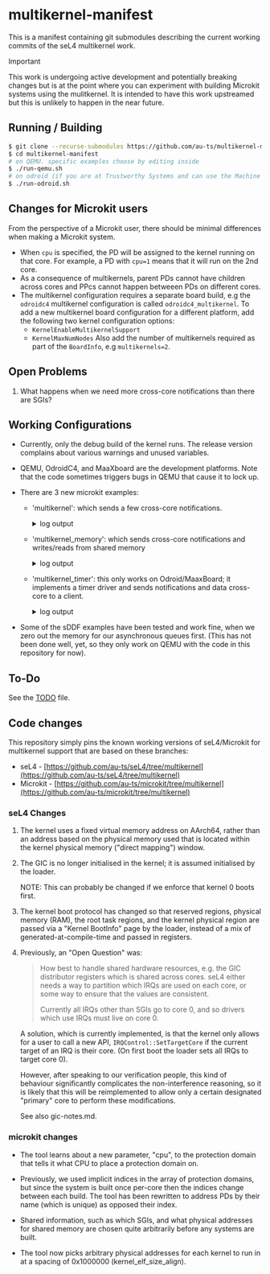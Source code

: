 # multikernel-manifest

This is a manifest containing git submodules describing the current working commits
of the seL4 multikernel work.

> [!IMPORTANT]
> This work is undergoing active development and potentially breaking changes
> but is at the point where you can experiment with building Microkit systems
> using the mulitkernel.
> It is intended to have this work upstreamed but this is unlikely to happen in
> the near future.

## Running / Building

```sh
$ git clone --recurse-submodules https://github.com/au-ts/multikernel-manifest
$ cd multikernel-manifest
# on QEMU. specific examples choose by editing inside
$ ./run-qemu.sh
# on odroid (if you are at Trustworthy Systems and can use the Machine Queue)
$ ./run-odroid.sh
```

## Changes for Microkit users

From the perspective of a Microkit user, there should be minimal differences
when making a Microkit system.

* When `cpu` is specified, the PD will be assigned to the kernel running on that
  core. For example, a PD with `cpu=1` means that it will run on the 2nd core.
* As a consequence of multikernels, parent PDs cannot have children across cores
  and PPcs cannot happen betweeen PDs on different cores.
* The multikernel configuration requires a separate board build, e.g the `odroidc4`
  multikernel configuration is called `odroidc4_multikernel`. To add a new multikernel
  board configuration for a different platform, add the following two kernel configuration options:
    * `KernelEnableMultikernelSupport`
    * `KernelMaxNumNodes`
  Also add the number of multikernels required as part of the `BoardInfo`, e.g `multikernels=2`.

## Open Problems

1.  What happens when we need more cross-core notifications than there are SGIs?

## Working Configurations

- Currently, only the debug build of the kernel runs. The release version
  complains about various warnings and unused variables.

- QEMU, OdroidC4, and MaaXboard are the development platforms.
  Note that the code sometimes triggers bugs in QEMU that cause it to lock up.

- There are 3 new microkit examples:

    - 'multikernel': which sends a few cross-core notifications.

        <details>
            <summary>log output</summary>

            ```
            LDR|INFO: Flags:                0x0000000000000001
                         seL4 configured as hypervisor
            LDR|INFO: Kernel: 0x0000000000000000
            LDR|INFO: Kernel: 0x0000000000000001
            LDR|INFO: region: 0x00000000   addr: 0x0000000060000000   size: 0x0000000000246000   offset: 0x0000000000000000   type: 0x0000000000000001
            LDR|INFO: region: 0x00000001   addr: 0x0000000061000000   size: 0x0000000000246000   offset: 0x0000000000246000   type: 0x0000000000000001
            LDR|INFO: region: 0x00000002   addr: 0x000000006024c000   size: 0x0000000000009970   offset: 0x000000000048c000   type: 0x0000000000000001
            LDR|INFO: region: 0x00000003   addr: 0x0000000061249000   size: 0x0000000000009970   offset: 0x0000000000495970   type: 0x0000000000000001
            LDR|INFO: region: 0x00000004   addr: 0x0000000060246000   size: 0x0000000000001188   offset: 0x000000000049f2e0   type: 0x0000000000000001
            LDR|INFO: region: 0x00000005   addr: 0x0000000060248000   size: 0x0000000000000920   offset: 0x00000000004a0468   type: 0x0000000000000001
            LDR|INFO: region: 0x00000006   addr: 0x0000000060249000   size: 0x0000000000000080   offset: 0x00000000004a0d88   type: 0x0000000000000001
            LDR|INFO: region: 0x00000007   addr: 0x000000006024a000   size: 0x0000000000000920   offset: 0x00000000004a0e08   type: 0x0000000000000001
            LDR|INFO: region: 0x00000008   addr: 0x000000006024b000   size: 0x0000000000000080   offset: 0x00000000004a1728   type: 0x0000000000000001
            LDR|INFO: region: 0x00000009   addr: 0x0000000061246000   size: 0x0000000000000a88   offset: 0x00000000004a17a8   type: 0x0000000000000001
            LDR|INFO: region: 0x0000000a   addr: 0x0000000061247000   size: 0x0000000000000968   offset: 0x00000000004a2230   type: 0x0000000000000001
            LDR|INFO: region: 0x0000000b   addr: 0x0000000061248000   size: 0x0000000000000080   offset: 0x00000000004a2b98   type: 0x0000000000000001
            LDR|INFO: copying region 0x00000000
            LDR|INFO: copying region 0x00000001
            LDR|INFO: copying region 0x00000002
            LDR|INFO: copying region 0x00000003
            LDR|INFO: copying region 0x00000004
            LDR|INFO: copying region 0x00000005
            LDR|INFO: copying region 0x00000006
            LDR|INFO: copying region 0x00000007
            LDR|INFO: copying region 0x00000008
            LDR|INFO: copying region 0x00000009
            LDR|INFO: copying region 0x0000000a
            LDR|INFO: copying region 0x0000000b
            LDR|INFO: Configuring GICv2 for ARM
            LDR|INFO: # of multikernels is 2
            LDR|INFO: CurrentEL=EL2
            LDR|INFO: Resetting CNTVOFF
            LDR|INFO: Boot CPU ID (0)
            LDR|INFO: Starting other CPUs (0x00000001)
            LDR|INFO: CurrentEL=EL2
            LDR|INFO: Resetting CNTVOFF
            LDR|INFO: secondary (CPU 0x00000001) has MPIDR_EL1: 0x0000000080000001
            LDR|INFO: enabling MMU (CPU 0x00000001)
            LDR|INFO: jumping to kernel (CPU 0x00000001)
            LDR|INFO: enabling self MMU
            LDR|INFO: jumping to first kernel
            LDR|INFO: Kernel starting: 0
                    has entry point: 0x000000ffff000000
                    has kernel_boot_info_p: 0x0000000070013030
            hi
            kernel boot info addr: 0x70013030
            root task v_entry: 0x8a000000
            num_kernel_regions: 1
            num_ram_regions: 1
            num_root_task_regions: 1
            num_reserved_regions: 1
            kernel_regions addr: 0x70013048
            ram_regions addr: 0x70013058
            root_task_regions addr: 0x70013068
            reserved_regions addr: 0x70013088
            end of kernel boot info addr: 0x70013098
            kernel_regions[0].base = 0x60000000
            kernel_regions[0].end = 0x0
            ram_regions[0].base = 0x60000000
            ram_regions[0].end = 0x61000000
            root_task_regions[0].paddr_base = 0x6024c000
            root_task_regions[0].paddr_end = 0x60256000
            root_task_regions[0].vaddr_base = 0x8a000000
            reserved_regions[0].base = 0x60246000
            reserved_regions[0].end = 0x6024c000
            Bootstrapping kernel
            available phys memory regions: 1
              [60000000..61000000)
            reserved phys memory regions: 3
              [60000000..60246000)
              [60246000..6024c000)
              [6024c000..60256000)
            MPIDR_EL1: 80000000
            MPIDR_EL1:U: multiprocessor
            MPIDR_EL1:MT: no SMT
            MPIDR_EL1:Aff0: 0
            MPIDR_EL1:Aff1: 0
            MPIDR_EL1:Aff2: 0
            MPIDR_EL1:Aff3: 0
            Booting all finished, dropped to user space
            MON|INFO: Microkit Bootstrap
            MON|INFO: bootinfo untyped list matches expected list
            current node: 0x0000000000000000
            num nodes: 0x0000000000000002
            bootinfo untyped.end: 0x0000000000000059
            MON|INFO: bootinfo untyped list matches expected list
            MON|INFO: Number of bootstrap invocations: 0x00000009
            MON|INFO: Number of system invocations:    0x0000003d
            MON|INFO: completed bootstrap invocations
            MON|INFO: completed system invocations
            core0_B: hello, world (from core 0)
            core0_B: notifying same core on 5
            core0_A: hello, world (from core 0)
            core0_A: notifying same core on 5
            core0_A: notified: 5 (same core)
            core0_B: notified: 5 (same core)
            LDR|INFO: Kernel starting: 1
                    has entry point: 0x000000ffff000000
                    has kernel_boot_info_p: 0x0000000070014030
            hi
            kernel boot info addr: 0x70014030
            root task v_entry: 0x8a000000
            num_kernel_regions: 1
            num_ram_regions: 1
            num_root_task_regions: 1
            num_reserved_regions: 1
            kernel_regions addr: 0x70014048
            ram_regions addr: 0x70014058
            root_task_regions addr: 0x70014068
            reserved_regions addr: 0x70014088
            end of kernel boot info addr: 0x70014098
            kernel_regions[0].base = 0x61000000
            kernel_regions[0].end = 0x0
            ram_regions[0].base = 0x61000000
            ram_regions[0].end = 0x62000000
            root_task_regions[0].paddr_base = 0x61249000
            root_task_regions[0].paddr_end = 0x61253000
            root_task_regions[0].vaddr_base = 0x8a000000
            reserved_regions[0].base = 0x61246000
            reserved_regions[0].end = 0x61249000
            Bootstrapping kernel
            available phys memory regions: 1
              [61000000..62000000)
            reserved phys memory regions: 3
              [61000000..61246000)
              [61246000..61249000)
              [61249000..61253000)
            MPIDR_EL1: 80000001
            MPIDR_EL1:U: multiprocessor
            MPIDR_EL1:MT: no SMT
            MPIDR_EL1:Aff0: 1
            MPIDR_EL1:Aff1: 0
            MPIDR_EL1:Aff2: 0
            MPIDR_EL1:Aff3: 0
            Booting all finished, dropped to user space
            MON|INFO: Microkit Bootstrap
            MON|INFO: bootinfo untyped list matches expected list
            current node: 0x0000000000000001
            num nodes: 0x0000000000000002
            bootinfo untyped.end: 0x000000000000005a
            MON|INFO: bootinfo untyped list matches expected list
            MON|INFO: Number of bootstrap invocations: 0x00000009
            MON|INFO: Number of system invocations:    0x00000028
            MON|INFO: completed bootstrap invocations
            MON|INFO: completed system invocations
            core1: hello, world (from core 1)
            core1: signalling from core 1 to core 0
            core0_A: notified: 0 (cross core)
            core0_A: replying from core 0 to core 1
            core1: notified: 0 (cross core)
            core1: replying from core 1 to core 0
            core0_A: notified: 0 (cross core)
            core0_A: replying from core 0 to core 1
            core1: notified: 0 (cross core)
            core1: replying from core 1 to core 0
            core0_A: notified: 0 (cross core)
            core0_A: replying from core 0 to core 1
            core1: notified: 0 (cross core)
            core1: replying from core 1 to core 0
            core0_A: notified: 0 (cross core)
            core0_A: replying from core 0 to core 1
            core1: notified: 0 (cross core)
            core1: replying from core 1 to core 0
            core0_A: notified: 0 (cross core)
            core0_A: replying from core 0 to core 1
            core1: notified: 0 (cross core)
            core1: replying from core 1 to core 0
            core0_A: notified: 0 (cross core)
            core0_A: replying from core 0 to core 1
            core1: notified: 0 (cross core)
            core1: stopping after 5 notifications
            ```
        </details>


    - 'multikernel_memory': which sends cross-core notifications and writes/reads from shared memory

        <details>
            <summary>log output</summary>

            ```
            LDR|INFO: Flags:                0x0000000000000001
                         seL4 configured as hypervisor
            LDR|INFO: Kernel: 0x0000000000000000
            LDR|INFO: Kernel: 0x0000000000000001
            LDR|INFO: region: 0x00000000   addr: 0x0000000060000000   size: 0x0000000000246000   offset: 0x0000000000000000   type: 0x0000000000000001
            LDR|INFO: region: 0x00000001   addr: 0x0000000061000000   size: 0x0000000000246000   offset: 0x0000000000246000   type: 0x0000000000000001
            LDR|INFO: region: 0x00000002   addr: 0x000000006024a000   size: 0x0000000000009970   offset: 0x000000000048c000   type: 0x0000000000000001
            LDR|INFO: region: 0x00000003   addr: 0x000000006124a000   size: 0x0000000000009970   offset: 0x0000000000495970   type: 0x0000000000000001
            LDR|INFO: region: 0x00000004   addr: 0x0000000060246000   size: 0x0000000000001080   offset: 0x000000000049f2e0   type: 0x0000000000000001
            LDR|INFO: region: 0x00000005   addr: 0x0000000060248000   size: 0x00000000000008c0   offset: 0x00000000004a0360   type: 0x0000000000000001
            LDR|INFO: region: 0x00000006   addr: 0x0000000060249000   size: 0x0000000000000090   offset: 0x00000000004a0c20   type: 0x0000000000000001
            LDR|INFO: region: 0x00000007   addr: 0x0000000061246000   size: 0x0000000000001080   offset: 0x00000000004a0cb0   type: 0x0000000000000001
            LDR|INFO: region: 0x00000008   addr: 0x0000000061248000   size: 0x0000000000000950   offset: 0x00000000004a1d30   type: 0x0000000000000001
            LDR|INFO: region: 0x00000009   addr: 0x0000000061249000   size: 0x0000000000000090   offset: 0x00000000004a2680   type: 0x0000000000000001
            LDR|INFO: copying region 0x00000000
            LDR|INFO: copying region 0x00000001
            LDR|INFO: copying region 0x00000002
            LDR|INFO: copying region 0x00000003
            LDR|INFO: copying region 0x00000004
            LDR|INFO: copying region 0x00000005
            LDR|INFO: copying region 0x00000006
            LDR|INFO: copying region 0x00000007
            LDR|INFO: copying region 0x00000008
            LDR|INFO: copying region 0x00000009
            LDR|INFO: Configuring GICv2 for ARM
            LDR|INFO: # of multikernels is 2
            LDR|INFO: CurrentEL=EL2
            LDR|INFO: Resetting CNTVOFF
            LDR|INFO: Boot CPU ID (0)
            LDR|INFO: Starting other CPUs (0x00000001)
            LDR|INFO: CurrentEL=EL2
            LDR|INFO: Resetting CNTVOFF
            LDR|INFO: secondary (CPU 0x00000001) has MPIDR_EL1: 0x0000000080000001
            LDR|INFO: enabling MMU (CPU 0x00000001)
            LDR|INFO: jumping to kernel (CPU 0x00000001)
            LDR|INFO: enabling self MMU
            LDR|INFO: jumping to first kernel
            LDR|INFO: Kernel starting: 0
                    has entry point: 0x000000ffff000000
                    has kernel_boot_info_p: 0x0000000070013030
            hi
            kernel boot info addr: 0x70013030
            root task v_entry: 0x8a000000
            num_kernel_regions: 1
            num_ram_regions: 1
            num_root_task_regions: 1
            num_reserved_regions: 1
            kernel_regions addr: 0x70013048
            ram_regions addr: 0x70013058
            root_task_regions addr: 0x70013068
            reserved_regions addr: 0x70013088
            end of kernel boot info addr: 0x70013098
            kernel_regions[0].base = 0x60000000
            kernel_regions[0].end = 0x0
            ram_regions[0].base = 0x60000000
            ram_regions[0].end = 0x61000000
            root_task_regions[0].paddr_base = 0x6024a000
            root_task_regions[0].paddr_end = 0x60254000
            root_task_regions[0].vaddr_base = 0x8a000000
            reserved_regions[0].base = 0x60246000
            reserved_regions[0].end = 0x6024a000
            Bootstrapping kernel
            available phys memory regions: 1
              [60000000..61000000)
            reserved phys memory regions: 3
              [60000000..60246000)
              [60246000..6024a000)
              [6024a000..60254000)
            MPIDR_EL1: 80000000
            MPIDR_EL1:U: multiprocessor
            MPIDR_EL1:MT: no SMT
            MPIDR_EL1:Aff0: 0
            MPIDR_EL1:Aff1: 0
            MPIDR_EL1:Aff2: 0
            MPIDR_EL1:Aff3: 0
            Booting all finished, dropped to user space
            MON|INFO: Microkit Bootstrap
            MON|INFO: bootinfo untyped list matches expected list
            current node: 0x0000000000000000
            num nodes: 0x0000000000000002
            bootinfo untyped.end: 0x0000000000000059
            MON|INFO: bootinfo untyped list matches expected list
            MON|INFO: Number of bootstrap invocations: 0x00000009
            MON|INFO: Number of system invocations:    0x0000003e
            MON|INFO: completed bootstrap invocations
            MON|INFO: completed system invocations
            core0: hello, world (from core 0)
            core0: shared_v: 50331648
            core0: shared_p: 3221221376
            core0: shared value: 0
            LDR|INFO: Kernel starting: 1
                    has entry point: 0x000000ffff000000
                    has kernel_boot_info_p: 0x0000000070014030
            hi
            kernel boot info addr: 0x70014030
            root task v_entry: 0x8a000000
            num_kernel_regions: 1
            num_ram_regions: 1
            num_root_task_regions: 1
            num_reserved_regions: 1
            kernel_regions addr: 0x70014048
            ram_regions addr: 0x70014058
            root_task_regions addr: 0x70014068
            reserved_regions addr: 0x70014088
            end of kernel boot info addr: 0x70014098
            kernel_regions[0].base = 0x61000000
            kernel_regions[0].end = 0x0
            ram_regions[0].base = 0x61000000
            ram_regions[0].end = 0x62000000
            root_task_regions[0].paddr_base = 0x6124a000
            root_task_regions[0].paddr_end = 0x61254000
            root_task_regions[0].vaddr_base = 0x8a000000
            reserved_regions[0].base = 0x61246000
            reserved_regions[0].end = 0x6124a000
            Bootstrapping kernel
            available phys memory regions: 1
              [61000000..62000000)
            reserved phys memory regions: 3
              [61000000..61246000)
              [61246000..6124a000)
              [6124a000..61254000)
            MPIDR_EL1: 80000001
            MPIDR_EL1:U: multiprocessor
            MPIDR_EL1:MT: no SMT
            MPIDR_EL1:Aff0: 1
            MPIDR_EL1:Aff1: 0
            MPIDR_EL1:Aff2: 0
            MPIDR_EL1:Aff3: 0
            Booting all finished, dropped to user space
            MON|INFO: Microkit Bootstrap
            MON|INFO: bootinfo untyped list matches expected list
            current node: 0x0000000000000001
            num nodes: 0x0000000000000002
            bootinfo untyped.end: 0x0000000000000059
            MON|INFO: bootinfo untyped list matches expected list
            MON|INFO: Number of bootstrap invocations: 0x00000009
            MON|INFO: Number of system invocations:    0x0000003e
            MON|INFO: completed bootstrap invocations
            MON|INFO: completed system invocations
            core1: hello, world (from core 1)
            core1: shared_v: 50331648
            core1: shared_p: 3221221376
            core1: shared value: 0
            core1: new shared value: 128
            core0: notified: 0 (cross core)
            core0: shared value: 128

            ```
        </details>


    - 'multikernel_timer': this only works on Odroid/MaaxBoard; it implements
                           a timer driver and sends notifications and data
                           cross-core to a client.

        <details>
            <summary>log output</summary>

            ```
            LDR|INFO: Flags:                0x0000000000000001
                         seL4 configured as hypervisor
            LDR|INFO: Kernel: 0x0000000000000000
            LDR|INFO: Kernel: 0x0000000000000001
            LDR|INFO: region: 0x00000000   addr: 0x0000000000000000   size: 0x000000000024a000   offset: 0x0000000000000000   type: 0x0000000000000001
            LDR|INFO: region: 0x00000001   addr: 0x0000000001000000   size: 0x000000000024a000   offset: 0x000000000024a000   type: 0x0000000000000001
            LDR|INFO: region: 0x00000002   addr: 0x000000000024e000   size: 0x0000000000009970   offset: 0x0000000000494000   type: 0x0000000000000001
            LDR|INFO: region: 0x00000003   addr: 0x000000000124d000   size: 0x0000000000009970   offset: 0x000000000049d970   type: 0x0000000000000001
            LDR|INFO: region: 0x00000004   addr: 0x000000000024a000   size: 0x0000000000001630   offset: 0x00000000004a72e0   type: 0x0000000000000001
            LDR|INFO: region: 0x00000005   addr: 0x000000000024c000   size: 0x00000000000009d8   offset: 0x00000000004a8910   type: 0x0000000000000001
            LDR|INFO: region: 0x00000006   addr: 0x000000000024d000   size: 0x00000000000000b0   offset: 0x00000000004a92e8   type: 0x0000000000000001
            LDR|INFO: region: 0x00000007   addr: 0x000000000124a000   size: 0x0000000000000ed0   offset: 0x00000000004a9398   type: 0x0000000000000001
            LDR|INFO: region: 0x00000008   addr: 0x000000000124b000   size: 0x00000000000008f0   offset: 0x00000000004aa268   type: 0x0000000000000001
            LDR|INFO: region: 0x00000009   addr: 0x000000000124c000   size: 0x0000000000000090   offset: 0x00000000004aab58   type: 0x0000000000000001
            LDR|INFO: copying region 0x00000000
            LDR|INFO: copying region 0x00000001
            LDR|INFO: copying region 0x00000002
            LDR|INFO: copying region 0x00000003
            LDR|INFO: copying region 0x00000004
            LDR|INFO: copying region 0x00000005
            LDR|INFO: copying region 0x00000006
            LDR|INFO: copying region 0x00000007
            LDR|INFO: copying region 0x00000008
            LDR|INFO: copying region 0x00000009
            LDR|INFO: Configuring GICv2 for ARM
            LDR|INFO: # of multikernels is 2
            LDR|INFO: CurrentEL=EL2
            LDR|INFO: Resetting CNTVOFF
            LDR|INFO: Boot CPU ID (0)
            LDR|INFO: Starting other CPUs (0x00000001)
            LDR|INFO: CurrentEL=EL2
            LDR|INFO: Resetting CNTVOFF
            LDR|INFO: secondary (CPU 0x00000001) has MPIDR_EL1: 0x0000000081000100
            LDR|INFO: enabling MMU (CPU 0x00000001)
            LDR|INFO: jumping to kernel (CPU 0x00000001)
            LDR|INFO: enabling self MMU
            LDR|INFO: jumping to first kernel
            LDR|INFO: Kernel starting: 0
                    has entry point: 0x000000ffff000000
                    has kernel_boot_info_p: 0x0000000020013030
            hi
            kernel boot info addr: 0x20013030
            root task v_entry: 0x8a000000
            num_kernel_regions: 1
            num_ram_regions: 1
            num_root_task_regions: 1
            num_reserved_regions: 1
            kernel_regions addr: 0x20013048
            ram_regions addr: 0x20013058
            root_task_regions addr: 0x20013068
            reserved_regions addr: 0x20013088
            end of kernel boot info addr: 0x20013098
            kernel_regions[0].base = 0x0
            kernel_regions[0].end = 0x0
            ram_regions[0].base = 0x0
            ram_regions[0].end = 0x1000000
            root_task_regions[0].paddr_base = 0x24e000
            root_task_regions[0].paddr_end = 0x258000
            root_task_regions[0].vaddr_base = 0x8a000000
            reserved_regions[0].base = 0x24a000
            reserved_regions[0].end = 0x24e000
            Bootstrapping kernel
            available phys memory regions: 1
              [0..1000000)
            reserved phys memory regions: 3
              [0..24a000)
              [24a000..24e000)
              [24e000..258000)
            MPIDR_EL1: 81000000
            MPIDR_EL1:U: multiprocessor
            MPIDR_EL1:MT: SMT
            MPIDR_EL1:Aff0: 0
            MPIDR_EL1:Aff1: 0
            MPIDR_EL1:Aff2: 0
            MPIDR_EL1:Aff3: 0
            Booting all finished, dropped to user space
            MON|INFO: Microkit Bootstrap
            MON|INFO: bootinfo untyped list matches expected list
            current node: 0x0000000000000000
            num nodes: 0x0000000000000002
            bootinfo untyped.end: 0x0000000000000053
            MON|INFO: bootinfo untyped list matches expected list
            MON|INFO: Number of bootstrap invocations: 0x00000009
            MON|INFO: Number of system invocations:    0x00000052
            MON|INFO: completed bootstrap invocations
            MON|INFO: completed system invocations
            Setting a timeout of 1 second.
            TIMER: Got timer interrupt!
            TIMER: Got timer interrupt!
            TIMER: Got timer interrupt!
            LDR|INFO: Kernel starting: 1
                    has entry point: 0x000000ffff000000
                    has kernel_boot_info_p: 0x0000000020014030
            hi
            kernel boot info addr: 0x20014030
            root task v_entry: 0x8a000000
            num_kernel_regions: 1
            num_ram_regions: 1
            num_root_task_regions: 1
            num_reserved_regions: 1
            kernel_regions addr: 0x20014048
            ram_regions addr: 0x20014058
            root_task_regions addr: 0x20014068
            reserved_regions addr: 0x20014088
            end of kernel boot info addr: 0x20014098
            kernel_regions[0].base = 0x1000000
            kernel_regions[0].end = 0x0
            ram_regions[0].base = 0x1000000
            ram_regions[0].end = 0x2000000
            root_task_regions[0].paddr_base = 0x124d000
            root_task_regions[0].paddr_end = 0x1257000
            root_task_regions[0].vaddr_base = 0x8a000000
            reserved_regions[0].base = 0x124a000
            reserved_regions[0].end = 0x124d000
            Bootstrapping kernel
            available phys memory regions: 1
              [1000000..2000000)
            reserved phys memory regions: 3
              [1000000..124a000)
              [124a000..124d000)
              [124d000..1257000)
            MPIDR_EL1: 81000100
            MPIDR_EL1:U: multiprocessor
            MPIDR_EL1:MT: SMT
            MPIDR_EL1:Aff0: 0
            MPIDR_EL1:Aff1: 1
            MPIDR_EL1:Aff2: 0
            MPIDR_EL1:Aff3: 0
            Booting all finished, dropped to user space
            MON|INFO: Microkit Bootstrap
            MON|INFO: bootinfo untyped list matches expected list
            current node: 0x0000000000000001
            num nodes: 0x0000000000000002
            bootinfo untyped.end: 0x0000000000000054
            MON|INFO: bootinfo untyped list matches expected list
            MON|INFO: Number of bootstrap invocations: 0x00000009
            MON|INFO: Number of system invocations:    0x00000038
            MON|INFO: completed bootstrap invocations
            MON|INFO: completed system invocations
            TIMER: Got timer interrupt!
            CLIENT: Got timer notification
            CLIENT: Current time is: 0x00000000eed0fe50
            TIMER: Got timer interrupt!
            CLIENT: Got timer notification
            CLIENT: Current time is: 0x000000012a7ae768
            TIMER: Got timer interrupt!
            CLIENT: Got timer notification
            CLIENT: Current time is: 0x000000016624f3a8
            TIMER: Got timer interrupt!
            CLIENT: Got timer notification
            CLIENT: Current time is: 0x00000001a1ceffe8
            TIMER: Got timer interrupt!
            CLIENT: Got timer notification
            CLIENT: Current time is: 0x00000001dd790c28
            ```
        </details>


- Some of the sDDF examples have been tested and work fine, when we zero out
  the memory for our asynchronous queues first. (This has not been done well,
  yet, so they only work on QEMU with the code in this repository for now).

## To-Do

See the [TODO](./TODO) file.

## Code changes

This repository simply pins the known working versions of seL4/Microkit for
multikernel support that are based on these branches:
* seL4 - [https://github.com/au-ts/seL4/tree/multikernel](https://github.com/au-ts/seL4/tree/multikernel)
* Microkit - [https://github.com/au-ts/microkit/tree/multikernel](https://github.com/au-ts/microkit/tree/multikernel)

### seL4 Changes

1.  The kernel uses a fixed virtual memory address on AArch64, rather than
    an address based on the physical memory used that is located within the
    kernel physical memory ("direct mapping") window.

2.  The GIC is no longer initialised in the kernel; it is assumed initialised
    by the loader.

    NOTE: This can probably be changed if we enforce that kernel 0 boots first.

3.  The kernel boot protocol has changed so that reserved regions, physical memory (RAM),
    the root task regions, and the kernel physical region are passed via a
    "Kernel BootInfo" page by the loader, instead of a mix of generated-at-compile-time
    and passed in registers.

4.  Previously, an "Open Question" was:

    >    How best to handle shared hardware resources, e.g. the GIC distributor registers
    >    which is shared across cores. seL4 either needs a way to partition which IRQs
    >    are used on each core, or some way to ensure that the values are consistent.
    >
    >    Currently all IRQs other than SGIs go to core 0, and so drivers which use IRQs
    >    must live on core 0.

    A solution, which is currently implemented, is that the kernel only allows
    for a user to call a new API, `IRQControl::SetTargetCore` if the current
    target of an IRQ is their core. (On first boot the loader sets all IRQs
    to target core 0).

    However, after speaking to our verification people, this kind of behaviour
    significantly complicates the non-interference reasoning, so it is likely
    that this will be reimplemented to allow only a certain designated "primary"
    core to perform these modifications.

    See also gic-notes.md.


### microkit changes

-   The tool learns about a new parameter, "cpu", to the protection domain
    that tells it what CPU to place a protection domain on.

-   Previously, we used implicit indices in the array of protection domains,
    but since the system is built once per-core then the indices change between
    each build. The tool has been rewritten to address PDs by their name
    (which is unique) as opposed their index.

-   Shared information, such as which SGIs, and what physical addresses for
    shared memory are chosen quite arbitrarily before any systems are built.

-   The tool now picks arbitrary physical addresses for each kernel to run in
    at a spacing of 0x1000000 (kernel_elf_size_align).

